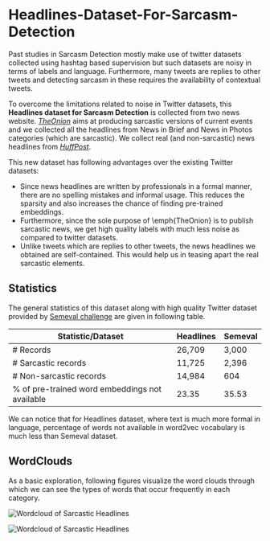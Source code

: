 # Headlines-Dataset-For-Sarcasm-Detection

Past studies in Sarcasm Detection mostly make use of twitter datasets collected using hashtag based supervision but such datasets are noisy in terms of labels and language. Furthermore, many tweets are replies to other tweets and detecting sarcasm in these requires the availability of contextual tweets.

To overcome the limitations related to noise in Twitter datasets, this **Headlines dataset for Sarcasm Detection** is collected from two news website. [*TheOnion*](https://www.theonion.com/) aims at producing sarcastic versions of current events and we collected all the headlines from News in Brief and News in Photos categories (which are sarcastic). We collect real (and non-sarcastic) news headlines from [*HuffPost*](https://www.huffingtonpost.com/).

This new dataset has following advantages over the existing Twitter datasets:
* Since news headlines are written by professionals in a formal manner, there are no spelling mistakes and informal usage. This reduces the sparsity and also increases the chance of finding pre-trained embeddings.
* Furthermore, since the sole purpose of \emph{TheOnion} is to publish sarcastic news, we get high quality labels with much less noise as compared to twitter datasets.
* Unlike tweets which are replies to other tweets, the news headlines we obtained are self-contained. This would help us in teasing apart the real sarcastic elements.

## Statistics
The general statistics of this dataset along with high quality Twitter dataset provided by [Semeval challenge](https://competitions.codalab.org/competitions/17468) are given in following table. 

| Statistic/Dataset                              | Headlines | Semeval |
|------------------------------------------------|-----------|---------|
| # Records                                      | 26,709    | 3,000   |
| # Sarcastic records                            | 11,725    | 2,396   |
| # Non-sarcastic records                        | 14,984    | 604     |
| % of pre-trained word embeddings not available | 23.35     | 35.53   |

We can notice that for Headlines dataset, where text is much more formal in language, percentage of words not available in word2vec vocabulary is much less than Semeval dataset.

## WordClouds
As a basic exploration, following figures visualize the word clouds through which we can see the types of words that occur frequently in each category.

![Wordcloud of Sarcastic Headlines](https://github.com/rishabhmisra/Sarcasm-Headlines-Dataset/blob/master/wordcloud_sarcastic.png)

![Wordcloud of Sarcastic Headlines](https://github.com/rishabhmisra/Sarcasm-Headlines-Dataset/blob/master/wordcloud_non_sarcastic.png)
